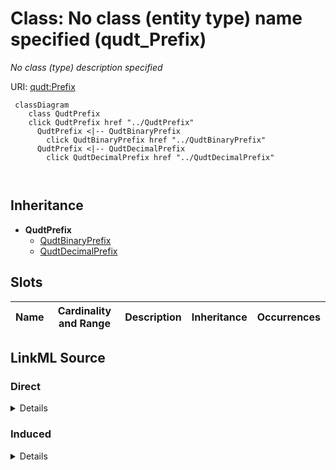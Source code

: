 

# Class: No class (entity type) name specified (qudt_Prefix)


_No class (type) description specified_







URI: [qudt:Prefix](http://qudt.org/schema/qudt/Prefix)






```mermaid
 classDiagram
    class QudtPrefix
    click QudtPrefix href "../QudtPrefix"
      QudtPrefix <|-- QudtBinaryPrefix
        click QudtBinaryPrefix href "../QudtBinaryPrefix"
      QudtPrefix <|-- QudtDecimalPrefix
        click QudtDecimalPrefix href "../QudtDecimalPrefix"
      
      
```





## Inheritance
* **QudtPrefix**
    * [QudtBinaryPrefix](../classes/QudtBinaryPrefix.md)
    * [QudtDecimalPrefix](../classes/QudtDecimalPrefix.md)



## Slots

| Name | Cardinality and Range | Description | Inheritance | Occurrences |
| ---  | --- | --- | --- | --- |














## LinkML Source

<!-- TODO: investigate https://stackoverflow.com/questions/37606292/how-to-create-tabbed-code-blocks-in-mkdocs-or-sphinx -->

### Direct

<details>

```yaml
name: qudt_Prefix
conforms_to: No schema conformance document specified
description: No class (type) description specified
title: No class (entity type) name specified
from_schema: sawgraph-kg
rank: 1000
class_uri: qudt:Prefix

```
</details>

### Induced

<details>

```yaml
name: qudt_Prefix
conforms_to: No schema conformance document specified
description: No class (type) description specified
title: No class (entity type) name specified
from_schema: sawgraph-kg
rank: 1000
class_uri: qudt:Prefix

```
</details>